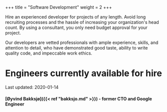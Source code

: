 +++
title = "Software Development"
weight = 2
+++

Hire an experienced developer for projects of any length. Avoid long recruiting processes and the hassle of increasing your organization's head count. By using a consultant, you only need budget approval for your project.

<!--more-->

Our developers are vetted professionals with ample experience, skills, and attention to detail, who have demonstrated good taste, ability to write quality code, and impeccable work ethics.

# Engineers currently available for hire

Last updated: 2020-01-14

#### [Øyvind Bakksjø]({{< ref "bakksjo.md" >}}) - former CTO and Google Engineer

